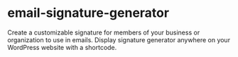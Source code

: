 # email-signature-generator
Create a customizable signature for members of your business or organization to use in emails. Display signature generator anywhere on your WordPress website with a shortcode.
